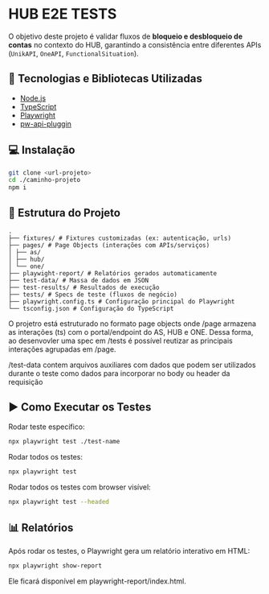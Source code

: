
# HUB E2E TESTS

O objetivo deste projeto é validar fluxos de **bloqueio e desbloqueio de contas** no contexto do HUB, garantindo a consistência entre diferentes APIs (`UnikAPI`, `OneAPI`, `FunctionalSituation`).

## 🧰 Tecnologias e Bibliotecas Utilizadas

- [Node.js](https://nodejs.org/)
- [TypeScript](https://www.typescriptlang.org/)
- [Playwright](https://playwright.dev/) 
- [pw-api-pluggin](https://github.com/sclavijosuero/pw-api-plugin)

## 💻 Instalação
```bash
git clone <url-projeto>
cd ./caminho-projeto
npm i
```
## 📁 Estrutura do Projeto

```
.
├── fixtures/ # Fixtures customizadas (ex: autenticação, urls)
├── pages/ # Page Objects (interações com APIs/serviços)
│ ├── as/
│ ├── hub/
│ └── one/
├── playwight-report/ # Relatórios gerados automaticamente
├── test-data/ # Massa de dados em JSON
├── test-results/ # Resultados de execução
├── tests/ # Specs de teste (fluxos de negócio)
├── playwright.config.ts # Configuração principal do Playwright
└── tsconfig.json # Configuração do TypeScript
```
O projetro está estruturado no formato page objects onde /page armazena as interações (ts) com o portal/endpoint do AS, HUB e ONE. Dessa forma, ao desenvovler uma spec em /tests é possível reutizar as principais interações agrupadas em /page.

/test-data contem arquivos auxiliares com dados que podem ser utilizados durante o teste como dados para incorporar no body ou header da requisição


## ▶️ Como Executar os Testes

Rodar teste específico:
```bash
npx playwright test ./test-name
```
Rodar todos os testes:
```bash
npx playwright test
```
Rodar todos os testes com browser visível:
```bash
npx playwright test --headed
```

## 📊 Relatórios

Após rodar os testes, o Playwright gera um relatório interativo em HTML:

```bash
npx playwright show-report
```

Ele ficará disponível em playwright-report/index.html.
